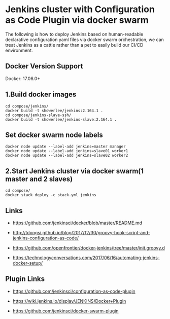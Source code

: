 # Jenkins cluster with Configuration as Code Plugin via docker swarm
The following is how to deploy Jenkins based on human-readable declarative configuration yaml files via docker swarm orchestration, we can treat Jenkins as a cattle rather than a pet to easily build our CI/CD environment.

## Docker Version Support

Docker: 17.06.0+

## 1.Build docker images
```
cd compose/jenkins/
docker build -t showerlee/jenkins:2.164.1 .
cd compose/jenkins-slave-ssh/
docker build -t showerlee/jenkins-slave:2.164.1 .
```
## Set docker swarm node labels
```
docker node update --label-add jenkins=master manager
docker node update --label-add jenkins=slave01 worker1
docker node update --label-add jenkins=slave02 worker2
```

## 2.Start Jenkins cluster via docker swarm(1 master and 2 slaves)
```
cd compose/
docker stack deploy -c stack.yml jenkins
```


## Links

* https://github.com/jenkinsci/docker/blob/master/README.md

* http://tdongsi.github.io/blog/2017/12/30/groovy-hook-script-and-jenkins-configuration-as-code/

* https://github.com/openfrontier/docker-jenkins/tree/master/init.groovy.d

* https://technologyconversations.com/2017/06/16/automating-jenkins-docker-setup/


## Plugin Links

* https://github.com/jenkinsci/configuration-as-code-plugin

* https://wiki.jenkins.io/display/JENKINS/Docker+Plugin

* https://github.com/jenkinsci/docker-swarm-plugin
